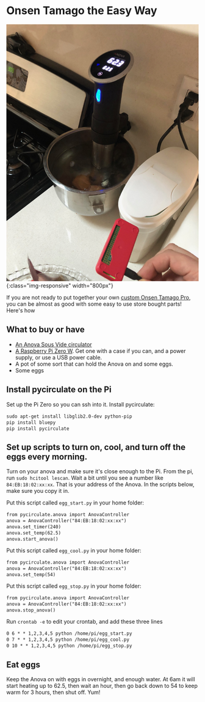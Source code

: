 # Onsen Tamago the Easy Way 

 ![Anova](pics/anova.jpg){:class="img-responsive" width="800px"}

If you are not ready to put together your own [custom Onsen Tamago Pro](http://onsentamago.pro), you can be almost as good with some easy to use store bought parts! Here's how

## What to buy or have

 * [An Anova Sous Vide circulator](https://www.amazon.com/Anova-Culinary-Precision-Bluetooth-Circulator/dp/B00UKPBXM4)
 * [A Raspberry Pi Zero W](https://www.amazon.com/CanaKit-Raspberry-Wireless-Official-Supply/dp/B071L2ZQZX). Get one with a case if you can, and a power supply, or use a USB power cable.
 * A pot of some sort that can hold the Anova on and some eggs.
 * Some eggs

## Install pycirculate on the Pi

Set up the Pi Zero so you can ssh into it. Install pycirculate:

```
sudo apt-get install libglib2.0-dev python-pip
pip install bluepy
pip install pycirculate
```

## Set up scripts to turn on, cool, and turn off the eggs every morning.

Turn on your anova and make sure it's close enough to the Pi. From the pi, run `sudo hcitool lescan`. Wait a bit until you see a number like `84:EB:18:02:xx:xx`. That is your address of the Anova. In the scripts below, make sure you copy it in.

Put this script called `egg_start.py` in your home folder:

```
from pycirculate.anova import AnovaController
anova = AnovaController("84:EB:18:02:xx:xx")
anova.set_timer(240)
anova.set_temp(62.5)
anova.start_anova()
```

Put this script called `egg_cool.py` in your home folder:

```
from pycirculate.anova import AnovaController
anova = AnovaController("84:EB:18:02:xx:xx")
anova.set_temp(54)
```

Put this script called `egg_stop.py` in your home folder:

```
from pycirculate.anova import AnovaController
anova = AnovaController("84:EB:18:02:xx:xx")
anova.stop_anova()
```

Run `crontab -e` to edit your crontab, and add these three lines

```
0 6 * * 1,2,3,4,5 python /home/pi/egg_start.py
0 7 * * 1,2,3,4,5 python /home/pi/egg_cool.py
0 10 * * 1,2,3,4,5 python /home/pi/egg_stop.py
```

## Eat eggs

Keep the Anova on with eggs in overnight, and enough water. At 6am it will start heating up to 62.5, then wait an hour, then go back down to 54 to keep warm for 3 hours, then shut off. Yum!



